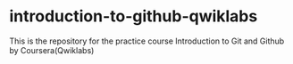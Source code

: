 # introduction-to-github-qwiklabs
This is the repository for the practice course Introduction to Git and Github by Coursera(Qwiklabs)
